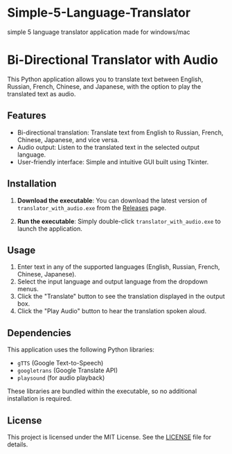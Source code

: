 # Simple-5-Language-Translator
simple 5 language translator application made for windows/mac
# Bi-Directional Translator with Audio

This Python application allows you to translate text between English, Russian, French, Chinese, and Japanese, with the option to play the translated text as audio.

## Features

- Bi-directional translation: Translate text from English to Russian, French, Chinese, Japanese, and vice versa.
- Audio output: Listen to the translated text in the selected output language.
- User-friendly interface: Simple and intuitive GUI built using Tkinter.

## Installation

1. **Download the executable**: You can download the latest version of `translator_with_audio.exe` from the [Releases](https://github.com/your-username/your-repository-name/releases) page.

2. **Run the executable**: Simply double-click `translator_with_audio.exe` to launch the application.

## Usage

1. Enter text in any of the supported languages (English, Russian, French, Chinese, Japanese).
2. Select the input language and output language from the dropdown menus.
3. Click the "Translate" button to see the translation displayed in the output box.
4. Click the "Play Audio" button to hear the translation spoken aloud.

## Dependencies

This application uses the following Python libraries:

- `gTTS` (Google Text-to-Speech)
- `googletrans` (Google Translate API)
- `playsound` (for audio playback)

These libraries are bundled within the executable, so no additional installation is required.

## License

This project is licensed under the MIT License. See the [LICENSE](LICENSE) file for details.

